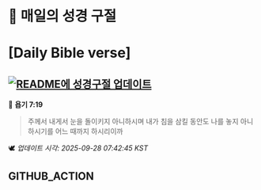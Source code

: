 # 🙏 매일의 성경 구절
# [Daily Bible verse]
## [![README에 성경구절 업데이트](https://github.com/DONGSUKA/first_test/actions/workflows/update-readme-bible.yml/badge.svg)](https://github.com/DONGSUKA/first_test/actions/workflows/update-readme-bible.yml)
<!-- START_BIBLE_VERSE -->
📖 **욥기 7:19**
> 주께서 내게서 눈을 돌이키지 아니하시며 내가 침을 삼킬 동안도 나를 놓지 아니하시기를 어느 때까지 하시리이까

🕊️ _업데이트 시각: 2025-09-28 07:42:45 KST_
  <!-- END_BIBLE_VERSE -->
## GITHUB_ACTION
